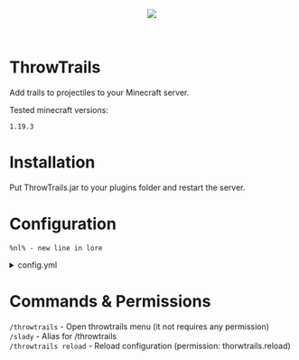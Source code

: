 <p align="center">
  <img src="https://media.discordapp.net/attachments/816647374239694849/1103646911614959698/a9de0793d204b7b5b87dc683c8d58584955bac35da39a3ee5e6b4b0d3255bfef95601890afd80709da39a3ee5e6b4b0d3255bfef95601890afd80709f654dc9057c3331c282f0c5447140c11.png">
</p>

<br>

# ThrowTrails

<p>Add trails to projectiles to your Minecraft server.</p>
<p>Tested minecraft versions: </p> 

`1.19.3`

# Installation

<p>Put ThrowTrails.jar to your plugins folder and restart the server.</p>

# Configuration

`%nl% - new line in lore`<br>

<details><summary>config.yml</summary>

## Messages

`title` - GUI title<br>
`reload` - Successful reload message<br>
`mustBePlayer` - Message when console want to open throwtrails menu<br>
`selected` - In lore, message when trail is selected by player<br>
`clickToSelect` - In lore, message when trail can be selected by player<br>
`nextPage` - Next page<br>
`previousPage` - Previous page<br>
`clearTrails` - Item name - when clicked resets player's trail preferences<br>
`clearTrailsDescription` - Clear trails item lore<br>
`noTrails` - Item with this name will appear if player doesn't have any trails<br>
`noTrailsDescription` - Item lore<br>
`setTrail` - Message when player will set trail. Use {0} for trail name<br>
`clearTrail` - Message when player will clear trail preferences<br>

## Trails

You can use colors in IDs.

`icon` - Material, trail icon in GUI<br>
`loop` - When set to true then lifecycle will be looped until projectile hit/death<br>
`permission` - Permission to use this trail<br>
`delay` - Delay (in ticks). After this delay lifecycle will start<br>
`interval` - (in ticks), time every next lifecycle<br>
`notApplies` - List of projectiles that this trail doesn't apply to<br>
`lifeCycle` - List of particles that will be spawned when projectile is flying. You can spawn multiple particles at once, just use "/" for next particle<br>

</details>

# Commands & Permissions

`/throwtrails` - Open throwtrails menu (it not requires any permission)<br>
`/slady` - Alias for /throwtrails<br>
`/throwtrails reload` - Reload configuration (permission: thorwtrails.reload)
